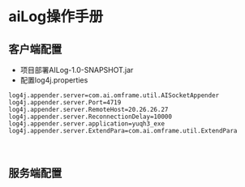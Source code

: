 # aiLog操作手册

## 客户端配置
 * 项目部署AILog-1.0-SNAPSHOT.jar<br>
 * 配置log4j.properties
 ```
log4j.appender.server=com.ai.omframe.util.AISocketAppender
log4j.appender.server.Port=4719
log4j.appender.server.RemoteHost=20.26.26.27
log4j.appender.server.ReconnectionDelay=10000
log4j.appender.server.application=yuqh3_exe
log4j.appender.server.ExtendPara=com.ai.omframe.util.ExtendPara
```
<br>

## 服务端配置


